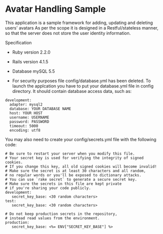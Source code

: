 Avatar Handling Sample
======


This application is a sample framework for adding, updating and deleting users' avatars
As per the scope it is designed  in a Restful/stateless manner, so that the server does not store the user identity information.

Specification
* Ruby version 2.2.0
* Rails version 4.1.5
* Database mySQL 5.5

* For security purposes file config/database.yml has been deleted.
  To launch the applcation you have to put your database.yml file in config directory. It should contain database access data, such as:

```
development:
  adapter: mysql2
  database: YOUR DATABASE NAME
  host: YOUR HOST
  username: USERNAME
  password: PASSWORD
  timeout: 5000
  encoding: utf8
```

You may also need to create your config/secrets.yml file with the following code:

```
# Be sure to restart your server when you modify this file.
# Your secret key is used for verifying the integrity of signed cookies.
# If you change this key, all old signed cookies will become invalid!
# Make sure the secret is at least 30 characters and all random,
# no regular words or you'll be exposed to dictionary attacks.
# You can use `rake secret` to generate a secure secret key.
# Make sure the secrets in this file are kept private
# if you're sharing your code publicly.
development:
   secret_key_base: <30 random characters>
test:
   secret_key_base: <30 random characters>

# Do not keep production secrets in the repository,
# instead read values from the environment.
production:
   secret_key_base: <%= ENV["SECRET_KEY_BASE"] %>

```
